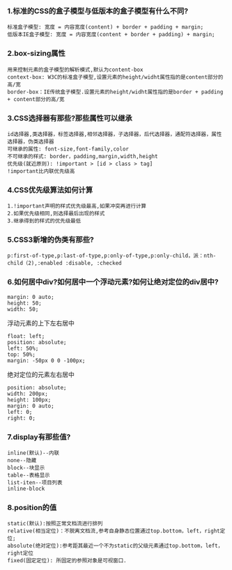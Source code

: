 ### 1.标准的CSS的盒子模型与低版本的盒子模型有什么不同?
    标准盒子模型: 宽度 = 内容宽度(content) + border + padding + margin;
    低版本IE盒子模型: 宽度 = 内容宽度(content + border + padding) + margin;
### 2.box-sizing属性
    用来控制元素的盒子模型的解析模式,默认为content-box
    context-box: W3C的标准盒子模型,设置元素的height/widht属性指的是content部分的高/宽
    border-box：IE传统盒子模型.设置元素的height/widht属性指的是border + padding + content部分的高/宽
### 3.CSS选择器有那些?那些属性可以继承
    id选择器,类选择器，标签选择器,相邻选择器，子选择器，后代选择器，通配符选择器，属性选择器，伪类选择器
    可继承的属性: font-size,font-family,color
    不可继承的样式: border，padding,margin,width,height
    优先级(就近原则): !important > [id > class > tag]
    !important比内联优先级高
### 4.CSS优先级算法如何计算
    1.!important声明的样式优先级最高,如果冲突再进行计算
    2.如果优先级相同,则选择最后出现的样式
    3.继承得到的样式的优先级最低
### 5.CSS3新增的伪类有那些?
    p:first-of-type,p:last-of-type,p:only-of-type,p:only-child，派：nth-child（2),:enabled :disable, :checked
### 6.如何居中div?如何居中一个浮动元素?如何让绝对定位的div居中?
```stylus
margin: 0 auto;
height: 50;
width: 50;
```
浮动元素的上下左右居中
```stylus
float: left;
position: absolute;
left: 50%;
top: 50%;
margin: -50px 0 0 -100px;
```
绝对定位的元素左右居中
```stylus
position: absolute;
width: 200px;
height: 100px;
margin: 0 auto;
left: 0;
right: 0;
```
### 7.display有那些值?
    inline(默认)--内联
    none--隐藏
    block--块显示
    table--表格显示
    list-iten--项目列表
    inline-block
### 8.position的值
    static(默认):按照正常文档流进行排列
    relative(相当定位)：不脱离文档流,参考自身静态位置通过top.bottom，left，right定位;
    absolute(绝对定位):参考距其最近一个不为static的父级元素通过top.bottom，left，right定位
    fixed(固定定位): 所固定的参照对象是可视窗口.
